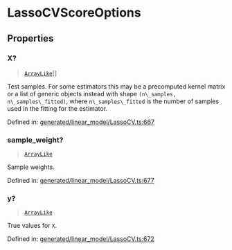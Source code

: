 # LassoCVScoreOptions

## Properties

### X?

> [`ArrayLike`](../types/ArrayLike.md)[]

Test samples. For some estimators this may be a precomputed kernel matrix or a list of generic objects instead with shape `(n\_samples, n\_samples\_fitted)`, where `n\_samples\_fitted` is the number of samples used in the fitting for the estimator.

Defined in:  [generated/linear\_model/LassoCV.ts:667](https://github.com/transitive-bullshit/scikit-learn-ts/blob/b59c1ff/packages/sklearn/src/generated/linear_model/LassoCV.ts#L667)

### sample\_weight?

> [`ArrayLike`](../types/ArrayLike.md)

Sample weights.

Defined in:  [generated/linear\_model/LassoCV.ts:677](https://github.com/transitive-bullshit/scikit-learn-ts/blob/b59c1ff/packages/sklearn/src/generated/linear_model/LassoCV.ts#L677)

### y?

> [`ArrayLike`](../types/ArrayLike.md)

True values for `X`.

Defined in:  [generated/linear\_model/LassoCV.ts:672](https://github.com/transitive-bullshit/scikit-learn-ts/blob/b59c1ff/packages/sklearn/src/generated/linear_model/LassoCV.ts#L672)
